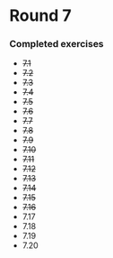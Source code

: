 # Round 7

### Completed exercises


* ~~7.1~~
* ~~7.2~~
* ~~7.3~~
* ~~7.4~~
* ~~7.5~~
* ~~7.6~~
* ~~7.7~~
* ~~7.8~~
* ~~7.9~~
* ~~7.10~~
* ~~7.11~~
* ~~7.12~~
* ~~7.13~~
* ~~7.14~~
* ~~7.15~~
* ~~7.16~~
* 7.17
* 7.18
* 7.19
* 7.20
